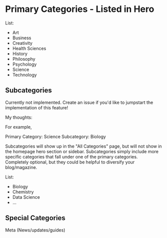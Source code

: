 # Primary Categories - Listed in Hero

List:

- Art
- Business
- Creativity
- Health Sciences
- History
- Philosophy
- Psychology
- Science
- Technology

## Subcategories

Currently not implemented. Create an issue if you'd like to jumpstart the implementation of this feature!

My thoughts:

For example,

Primary Category: Science
Subcategory: Biology

Subcategories will show up in the "All Categories" page, but will not show in the homepage hero section or sidebar. Subcategories simply include more specific categories that fall under one of the primary categories. Completely optional, but they could be helpful to diversify your blog/magazine.

List:

- Biology
- Chemistry
- Data Science
- ...

## Special Categories

Meta (News/updates/guides)
